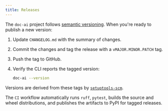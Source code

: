 ```yaml
---
title: Releases
---
```


The `doc-ai` project follows
[semantic versioning](https://semver.org/). When you're ready to publish a new
version:

1. Update `CHANGELOG.md` with the summary of changes.
2. Commit the changes and tag the release with a `vMAJOR.MINOR.PATCH` tag.
3. Push the tag to GitHub.
4. Verify the CLI reports the tagged version:

   ```bash
   doc-ai --version
   ```

Versions are derived from these tags by
[`setuptools-scm`](https://github.com/pypa/setuptools-scm).

The `CI` workflow automatically runs `ruff`, `pytest`, builds the source and
wheel distributions, and publishes the artifacts to PyPI for tagged releases.
